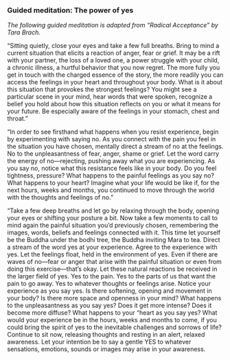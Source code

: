 ### Guided meditation: The power of yes

_The following guided meditation is adapted from “Radical Acceptance” by Tara Brach._

“Sitting quietly, close your eyes and take a few full breaths. Bring to mind a current situation that elicits a reaction of anger, fear or grief. It may be a rift with your partner, the loss of a loved one, a power struggle with your child, a chronic illness, a hurtful behavior that you now regret. The more fully you get in touch with the charged essence of the story, the more readily you can access the feelings in your heart and throughout your body. What is it about this situation that provokes the strongest feelings? You might see a particular scene in your mind, hear words that were spoken, recognize a belief you hold about how this situation reflects on you or what it means for your future. Be especially aware of the feelings in your stomach, chest and throat.”

“In order to see firsthand what happens when you resist experience, begin by experimenting with saying no. As you connect with the pain you feel in the situation you have chosen, mentally direct a stream of no at the feelings. No to the unpleasantness of fear, anger, shame or grief. Let the word carry the energy of no—rejecting, pushing away what you are experiencing. As you say no, notice what this resistance feels like in your body. Do you feel tightness, pressure? What happens to the painful feelings as you say no? What happens to your heart? Imagine what your life would be like if, for the next hours, weeks and months, you continued to move through the world with the thoughts and feelings of no.”

“Take a few deep breaths and let go by relaxing through the body, opening your eyes or shifting your posture a bit. Now take a few moments to call to mind again the painful situation you’d previously chosen, remembering the images, words, beliefs and feelings connected with it. This time let yourself be the Buddha under the bodhi tree, the Buddha inviting Mara to tea. Direct a stream of the word yes at your experience. Agree to the experience with yes. Let the feelings float, held in the environment of yes. Even if there are waves of no—fear or anger that arise with the painful situation or even from doing this exercise—that’s okay. Let these natural reactions be received in the larger field of yes. Yes to the pain. Yes to the parts of us that want the pain to go away. Yes to whatever thoughts or feelings arise. Notice your experience as you say yes. Is there softening, opening and movement in your body? Is there more space and openness in your mind? What happens to the unpleasantness as you say yes? Does it get more intense? Does it become more diffuse? What happens to your “heart as you say yes? What would your experience be in the hours, weeks and months to come, if you could bring the spirit of yes to the inevitable challenges and sorrows of life?
Continue to sit now, releasing thoughts and resting in an alert, relaxed awareness. Let your intention be to say a gentle YES to whatever sensations, emotions, sounds or images may arise in your awareness.